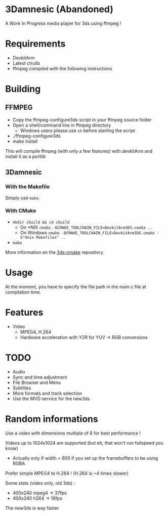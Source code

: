 # 3Damnesic (Abandoned)

A Work In Progress media player for 3ds using ffmpeg !

# Requirements

* DevkitArm
* Latest ctrulib
* ffmpeg compiled with the following instructions

# Building 

## FFMPEG

* Copy the ffmpeg-configure3ds script in your ffmpeg source folder
* Open a shell/command line in ffmpeg directory
    - Windows users please use `sh` before starting the script
* ./ffmpeg-configure3ds
* make install

This will compile ffmpeg (with only a few features) with devkitArm and install it as a portlib

## 3Damnesic

### With the Makefile

Simply use `make`.

### With CMake

* `mkdir cbuild && cd cbuild`
    * On *NIX `cmake -DCMAKE_TOOLCHAIN_FILE=DevkitArm3DS.cmake ..`
    * On Windows `cmake -DCMAKE_TOOLCHAIN_FILE=DevkitArm3DS.cmake -G"Unix Makefiles" ..`
* `make`

More information on the [3ds-cmake](https://github.com/Lectem/3ds-cmake) repository.

# Usage

At the moment, you have to specify the file path in the main.c file at compilation time.


# Features

* Video
    - MPEG4, H.264
    - Hardware acceleration with Y2R for YUV -> RGB conversions
    
# TODO

* Audio
* Sync and time adjustment
* File Browser and Menu
* Subtitles
* More formats and track selection
* Use the MVD service for the new3ds

# Random informations

Use a video with dimensions multiple of 8 for best performance !

Videos up to 1024x1024 are supported (but eh, that won't run fullspeed you know)
- Actually only if width < 800 if you set up the framebuffers to be using RGBA

Prefer simple MPEG4 to H.264 ! (H.264 is  ~4 times slower)
 
Some stats (video only, old 3ds) :

* 400x240 mpeg4 -> 37fps
* 400x240 h264  -> 16fps

The new3ds is way faster
